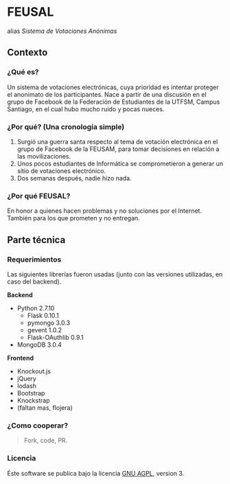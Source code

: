 FEUSAL
======
alias _Sistema de Votaciones Anónimas_

## Contexto
### ¿Qué es?
Un sistema de votaciones electrónicas, cuya prioridad es intentar proteger el anonimato de los participantes. Nace a partir de una discusión en el grupo de 
Facebook de la Federación de Estudiantes de la UTFSM, Campus Santiago, en el cual hubo mucho ruido y pocas nueces.

### ¿Por qué? (Una cronología simple)
1) Surgió una guerra santa respecto al tema de votación electrónica en el grupo de Facebook de la FEUSAM, para tomar decisiones en relación a las movilizaciones.
2) Unos pocos estudiantes de Informática se comprometieron a generar un sitio de votaciones electrónico.
3) Dos semanas después, nadie hizo nada.

### ¿Por qué FEUSAL?
En honor a quienes hacen problemas y no soluciones por el Internet. También para los que prometen y no entregan.

## Parte técnica
### Requerimientos
Las siguientes librerías fueron usadas (junto con las versiones utilizadas, en caso del backend).

__Backend__
- Python 2.7.10
    - Flask 0.10.1
    - pymongo 3.0.3
    - gevent 1.0.2
    - Flask-OAuthlib 0.9.1
- MongoDB 3.0.4

__Frontend__
- Knockout.js
- jQuery
- lodash
- Bootstrap
- Knockstrap
- (faltan mas, flojera)

### ¿Como cooperar?
> Fork, code, PR.


### Licencia
Éste software se publica bajo la licencia [GNU AGPL](https://es.wikipedia.org/wiki/GNU_Affero_General_Public_License), version 3.

